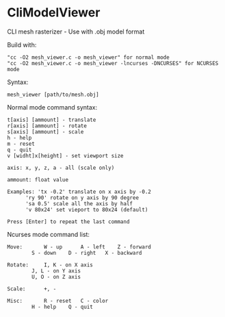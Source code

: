 # CliModelViewer

CLI mesh rasterizer - Use with .obj model format

Build with: 

	"cc -O2 mesh_viewer.c -o mesh_viewer" for normal mode
	"cc -O2 mesh_viewer.c -o mesh_viewer -lncurses -DNCURSES" for NCURSES mode


Syntax: 

	mesh_viewer [path/to/mesh.obj]


Normal mode command syntax:

	t[axis] [ammount] - translate
	r[axis] [ammount] - rotate
	s[axis] [ammount] - scale
	h - help
	m - reset
	q - quit
	v [widht]x[height] - set viewport size

	axis: x, y, z, a - all (scale only)
						
	ammount: float value
								
	Examples: 'tx -0.2' translate on x axis by -0.2 
		  'ry 90' rotate on y axis by 90 degree	
		  'sa 0.5' scale all the axis by half	
		  'v 80x24' set vieport to 80x24 (default)
								
	Press [Enter] to repeat the last command


Ncurses mode command list:
									
	Move:		W - up		A - left	Z - forward	
			S - down	D - right	X - backward
									
	Rotate: 	I, K - on X axis	
			J, L - on Y axis	
			U, O - on Z axis	
									
	Scale:		+, -
								
	Misc: 		R - reset	C - color
			H - help	Q - quit

